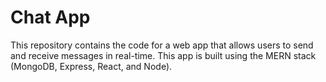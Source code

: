 # Chat App
This repository contains the code for a web app that allows users to send and receive messages in real-time. This app is built using the MERN stack (MongoDB, Express, React, and Node).